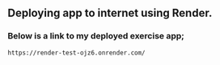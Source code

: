 ## Deploying app to internet using Render.

### Below is a link to my deployed exercise app;
`https://render-test-ojz6.onrender.com/`
